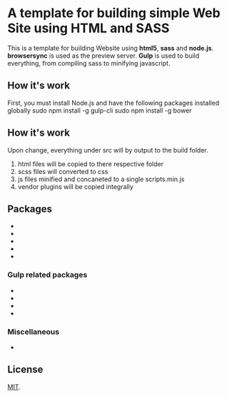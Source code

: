 # A template for building simple Web Site using HTML and SASS

This is a template for building Website using **html5**, **sass** and **node.js**.  **browsersync** is used as the
preview server.  **Gulp** is used to build everything, from compiling sass to minifying javascript.


## How it's work

First, you must install Node.js and have the following packages installed globally
sudo npm install -g gulp-cli
sudo npm install -g bower


## How it's work

Upon change, everything under src will by output to the build folder.
1. html files will be copied to there respective folder
2. scss files will converted to css
3. js files minified and concaneted to a single scripts.min.js 
4. vendor plugins will be copied integrally


## Packages

- [node.js]: https://nodejs.org/
- [bower]: http://bower.io/
- [gulp]: http://gulpjs.com/
- [sass]: http://sass-lang.com/
- [browser-sync]: https://www.browsersync.io/

### Gulp related packages

- [gulp-concat]: https://www.npmjs.com/package/gulp-concat
- [gulp-sass]: https://www.npmjs.com/package/gulp-sass
- [gulp-sourcemaps]: https://www.npmjs.com/package/gulp-sourcemaps
- [gulp-uglify]: https://www.npmjs.com/package/gulp-uglify

### Miscellaneous

- [del]: https://www.npmjs.com/package/del

## License

[MIT](./LICENSE).
